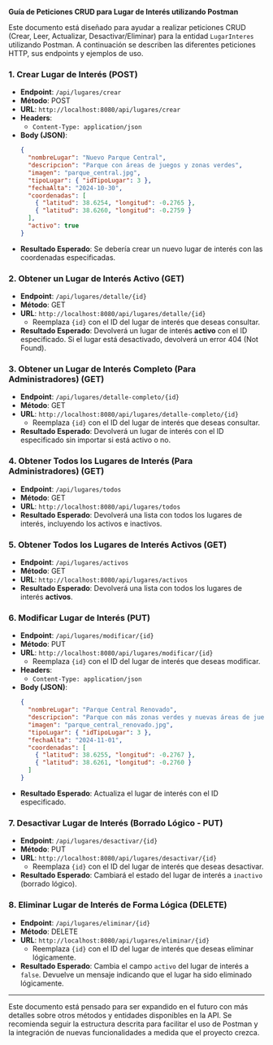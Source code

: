 **Guía de Peticiones CRUD para Lugar de Interés utilizando Postman**

Este documento está diseñado para ayudar a realizar peticiones CRUD (Crear, Leer, Actualizar, Desactivar/Eliminar) para la entidad `LugarInteres` utilizando Postman. A continuación se describen las diferentes peticiones HTTP, sus endpoints y ejemplos de uso.

### 1. **Crear Lugar de Interés (POST)**
- **Endpoint**: `/api/lugares/crear`
- **Método**: POST
- **URL**: `http://localhost:8080/api/lugares/crear`
- **Headers**:
  - `Content-Type: application/json`
- **Body (JSON)**:
  ```json
  {
    "nombreLugar": "Nuevo Parque Central",
    "descripcion": "Parque con áreas de juegos y zonas verdes",
    "imagen": "parque_central.jpg",
    "tipoLugar": { "idTipoLugar": 3 },
    "fechaAlta": "2024-10-30",
    "coordenadas": [
      { "latitud": 38.6254, "longitud": -0.2765 },
      { "latitud": 38.6260, "longitud": -0.2759 }
    ],
    "activo": true
  }
  ```
- **Resultado Esperado**: Se debería crear un nuevo lugar de interés con las coordenadas especificadas.

### 2. **Obtener un Lugar de Interés Activo (GET)**
- **Endpoint**: `/api/lugares/detalle/{id}`
- **Método**: GET
- **URL**: `http://localhost:8080/api/lugares/detalle/{id}`
  - Reemplaza `{id}` con el ID del lugar de interés que deseas consultar.
- **Resultado Esperado**: Devolverá un lugar de interés **activo** con el ID especificado. Si el lugar está desactivado, devolverá un error 404 (Not Found).

### 3. **Obtener un Lugar de Interés Completo (Para Administradores) (GET)**
- **Endpoint**: `/api/lugares/detalle-completo/{id}`
- **Método**: GET
- **URL**: `http://localhost:8080/api/lugares/detalle-completo/{id}`
  - Reemplaza `{id}` con el ID del lugar de interés que deseas consultar.
- **Resultado Esperado**: Devolverá un lugar de interés con el ID especificado sin importar si está activo o no.

### 4. **Obtener Todos los Lugares de Interés (Para Administradores) (GET)**
- **Endpoint**: `/api/lugares/todos`
- **Método**: GET
- **URL**: `http://localhost:8080/api/lugares/todos`
- **Resultado Esperado**: Devolverá una lista con todos los lugares de interés, incluyendo los activos e inactivos.

### 5. **Obtener Todos los Lugares de Interés Activos (GET)**
- **Endpoint**: `/api/lugares/activos`
- **Método**: GET
- **URL**: `http://localhost:8080/api/lugares/activos`
- **Resultado Esperado**: Devolverá una lista con todos los lugares de interés **activos**.

### 6. **Modificar Lugar de Interés (PUT)**
- **Endpoint**: `/api/lugares/modificar/{id}`
- **Método**: PUT
- **URL**: `http://localhost:8080/api/lugares/modificar/{id}`
  - Reemplaza `{id}` con el ID del lugar de interés que deseas modificar.
- **Headers**:
  - `Content-Type: application/json`
- **Body (JSON)**:
  ```json
  {
    "nombreLugar": "Parque Central Renovado",
    "descripcion": "Parque con más zonas verdes y nuevas áreas de juegos",
    "imagen": "parque_central_renovado.jpg",
    "tipoLugar": { "idTipoLugar": 3 },
    "fechaAlta": "2024-11-01",
    "coordenadas": [
      { "latitud": 38.6255, "longitud": -0.2767 },
      { "latitud": 38.6261, "longitud": -0.2760 }
    ]
  }
  ```
- **Resultado Esperado**: Actualiza el lugar de interés con el ID especificado.

### 7. **Desactivar Lugar de Interés (Borrado Lógico - PUT)**
- **Endpoint**: `/api/lugares/desactivar/{id}`
- **Método**: PUT
- **URL**: `http://localhost:8080/api/lugares/desactivar/{id}`
  - Reemplaza `{id}` con el ID del lugar de interés que deseas desactivar.
- **Resultado Esperado**: Cambiará el estado del lugar de interés a `inactivo` (borrado lógico).

### 8. **Eliminar Lugar de Interés de Forma Lógica (DELETE)**
- **Endpoint**: `/api/lugares/eliminar/{id}`
- **Método**: DELETE
- **URL**: `http://localhost:8080/api/lugares/eliminar/{id}`
  - Reemplaza `{id}` con el ID del lugar de interés que deseas eliminar lógicamente.
- **Resultado Esperado**: Cambia el campo `activo` del lugar de interés a `false`. Devuelve un mensaje indicando que el lugar ha sido eliminado lógicamente.

---
Este documento está pensado para ser expandido en el futuro con más detalles sobre otros métodos y entidades disponibles en la API. Se recomienda seguir la estructura descrita para facilitar el uso de Postman y la integración de nuevas funcionalidades a medida que el proyecto crezca.

